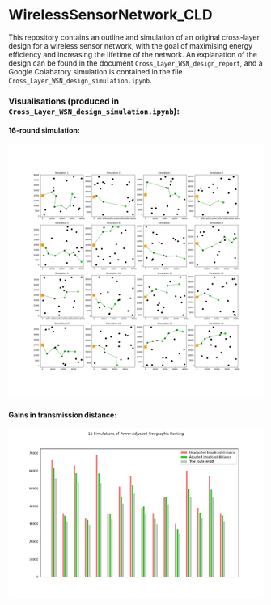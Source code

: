 # WirelessSensorNetwork_CLD
This repository contains an outline and simulation of an original cross-layer design for a wireless sensor network, with the goal of maximising energy efficiency and increasing the lifetime of the network. An explanation of the design can be found in the document `Cross_Layer_WSN_design_report`, and a Google Colabatory simulation is contained in the file `Cross_Layer_WSN_design_simulation.ipynb`. 

### Visualisations (produced in `Cross_Layer_WSN_design_simulation.ipynb`): 

#### 16-round simulation:
![simulation](https://github.com/babsyco/WirelessSensorNetwork_CLD/blob/main/ELEC5514_simulation_output.png)

#### Gains in transmission distance:
![distance_gains](https://github.com/babsyco/WirelessSensorNetwork_CLD/blob/main/ELEC5514_summary_data.png)
